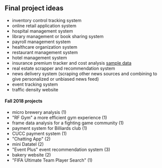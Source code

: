 ## Final project ideas
- inventory control tracking system
- online retail application system
- hospital management system
- library management or book sharing system
- payroll management system
- healthcare organization system
- restaurant management system
- hotel management system
- insurance premium tracker and cost analysis [sample data](https://archive.ics.uci.edu/ml/datasets/automobile)
- real estate scrapper and recommendation system
- news delivery system (scraping other news sources and combining to give personalized or unbiased news feed)
- event tracking system
- traffic density website

#### Fall 2018 projects
- micro brewery analysis (1)
- "RF Gym" a more efficient gym experience (1)
- frame data analysis for a fighting game community (1)
- payment system for Billiards club (1)
- CUCC payment system (1)
- "Chatting App" (2)
- mini Datatel (2)
- "Event Plus" event recommendation system (3)
- bakery website (2)
- "FIFA Ultimate Team Player Search" (1)
